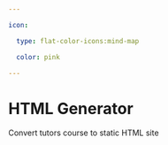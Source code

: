 ```yaml
---

icon: 

  type: flat-color-icons:mind-map

  color: pink

---
```


# HTML Generator

Convert tutors course to static HTML site